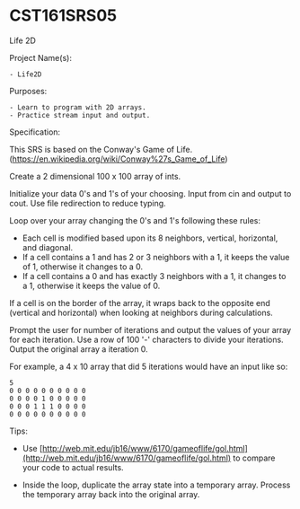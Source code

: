 # CST161SRS05
Life 2D  

Project Name(s):  

    - Life2D  

Purposes:  

    - Learn to program with 2D arrays.  
    - Practice stream input and output.  

Specification:  

This SRS is based on the Conway's Game of Life.  (https://en.wikipedia.org/wiki/Conway%27s_Game_of_Life)

Create a 2 dimensional 100 x 100 array of ints.  

Initialize your data 0's and 1's of your choosing. Input from cin and output to cout.  Use file redirection to reduce typing.  

Loop over your array changing the 0's and 1's following these rules:  

- Each cell is modified based upon its 8 neighbors, vertical, horizontal, and diagonal.  
- If a cell contains a 1 and has 2 or 3 neighbors with a 1, it keeps the value of 1, otherwise it changes to a 0.  
- If a cell contains a 0 and has exactly 3 neighbors with a 1, it changes to a 1, otherwise it keeps the value of 0.  

If a cell is on the border of the array, it wraps back to the opposite end (vertical and horizontal) when looking at neighbors during calculations.  

Prompt the user for number of iterations and output the values of your array for each iteration. Use a row of 100 '-' characters to divide your iterations. Output the original array a iteration 0.  

For example, a 4 x 10 array that did 5 iterations would have an input like so:
```
5
0 0 0 0 0 0 0 0 0 0
0 0 0 0 1 0 0 0 0 0
0 0 0 1 1 1 0 0 0 0
0 0 0 0 0 0 0 0 0 0
```

Tips: 

- Use [http://web.mit.edu/jb16/www/6170/gameoflife/gol.html](http://web.mit.edu/jb16/www/6170/gameoflife/gol.html) to compare your code to actual results.  

- Inside the loop, duplicate the array state into a temporary array. Process the temporary array back into the original array.  

###
